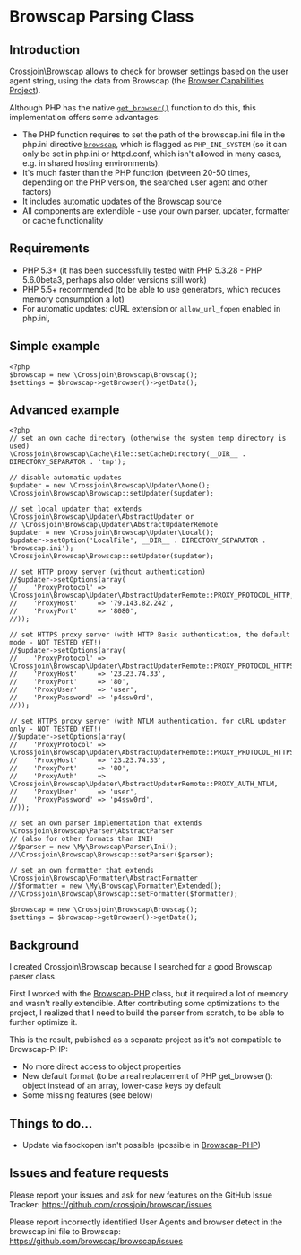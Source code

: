Browscap Parsing Class
==============

Introduction
--------------

Crossjoin\Browscap allows to check for browser settings based on the user agent string, using the data from Browscap 
(the [Browser Capabilities Project](browscap.org)). 

Although PHP has the native [`get_browser()`](http://php.net/get_browser) function to do this, this implementation offers some advantages:

- The PHP function requires to set the path of the browscap.ini file in the php.ini directive [`browscap`](http://www.php.net/manual/en/misc.configuration.php#ini.browscap), which is flagged as `PHP_INI_SYSTEM` (so it can only be set in php.ini or httpd.conf, which isn't allowed in many cases, e.g. in shared hosting environments).
- It's much faster than the PHP function (between 20-50 times, depending on the PHP version, the searched user agent and other factors)
- It includes automatic updates of the Browscap source
- All components are extendible - use your own parser, updater, formatter or cache functionality


Requirements
--------------
- PHP 5.3+ (it has been successfully tested with PHP 5.3.28 - PHP 5.6.0beta3, perhaps also older versions still work)
- PHP 5.5+ recommended (to be able to use generators, which reduces memory consumption a lot)
- For automatic updates: cURL extension or `allow_url_fopen` enabled in php.ini, 


Simple example
--------------
```
<?php
$browscap = new \Crossjoin\Browscap\Browscap();
$settings = $browscap->getBrowser()->getData();
```


Advanced example
--------------
```
<?php
// set an own cache directory (otherwise the system temp directory is used)
\Crossjoin\Browscap\Cache\File::setCacheDirectory(__DIR__ . DIRECTORY_SEPARATOR . 'tmp');

// disable automatic updates
$updater = new \Crossjoin\Browscap\Updater\None();
\Crossjoin\Browscap\Browscap::setUpdater($updater);

// set local updater that extends \Crossjoin\Browscap\Updater\AbstractUpdater or 
// \Crossjoin\Browscap\Updater\AbstractUpdaterRemote
$updater = new \Crossjoin\Browscap\Updater\Local();
$updater->setOption('LocalFile', __DIR__ . DIRECTORY_SEPARATOR . 'browscap.ini');
\Crossjoin\Browscap\Browscap::setUpdater($updater);

// set HTTP proxy server (without authentication)
//$updater->setOptions(array(
//    'ProxyProtocol' => \Crossjoin\Browscap\Updater\AbstractUpdaterRemote::PROXY_PROTOCOL_HTTP,
//    'ProxyHost'     => '79.143.82.242',
//    'ProxyPort'     => '8080',
//));

// set HTTPS proxy server (with HTTP Basic authentication, the default mode - NOT TESTED YET!)
//$updater->setOptions(array(
//    'ProxyProtocol' => \Crossjoin\Browscap\Updater\AbstractUpdaterRemote::PROXY_PROTOCOL_HTTPS,
//    'ProxyHost'     => '23.23.74.33',
//    'ProxyPort'     => '80',
//    'ProxyUser'     => 'user',
//    'ProxyPassword' => 'p4ssw0rd',
//));

// set HTTPS proxy server (with NTLM authentication, for cURL updater only - NOT TESTED YET!)
//$updater->setOptions(array(
//    'ProxyProtocol' => \Crossjoin\Browscap\Updater\AbstractUpdaterRemote::PROXY_PROTOCOL_HTTPS,
//    'ProxyHost'     => '23.23.74.33',
//    'ProxyPort'     => '80',
//    'ProxyAuth'     => \Crossjoin\Browscap\Updater\AbstractUpdaterRemote::PROXY_AUTH_NTLM,
//    'ProxyUser'     => 'user',
//    'ProxyPassword' => 'p4ssw0rd',
//));

// set an own parser implementation that extends \Crossjoin\Browscap\Parser\AbstractParser 
// (also for other formats than INI)
//$parser = new \My\Browscap\Parser\Ini();
//\Crossjoin\Browscap\Browscap::setParser($parser);

// set an own formatter that extends \Crossjoin\Browscap\Formatter\AbstractFormatter
//$formatter = new \My\Browscap\Formatter\Extended();
//\Crossjoin\Browscap\Browscap::setFormatter($formatter);

$browscap = new \Crossjoin\Browscap\Browscap();
$settings = $browscap->getBrowser()->getData();
```


Background
--------------

I created Crossjoin\Browscap because I searched for a good Browscap parser class. 

First I worked with the [Browscap-PHP](https://github.com/browscap/browscap-php) class, but it required a lot of memory and wasn't really extendible. After contributing some optimizations to the project, I realized that I need to build the parser from scratch, to be able to further optimize it.

This is the result, published as a separate project as it's not compatible to Browscap-PHP:
- No more direct access to object properties
- New default format (to be a real replacement of PHP get_browser(): object instead of an array, lower-case keys by default
- Some missing features (see below)


Things to do...
--------------
- Update via fsockopen isn't possible (possible in [Browscap-PHP](https://github.com/browscap/browscap-php))


Issues and feature requests
---------------------------

Please report your issues and ask for new features on the GitHub Issue Tracker:
https://github.com/crossjoin/browscap/issues

Please report incorrectly identified User Agents and browser detect in the browscap.ini file to Browscap: 
https://github.com/browscap/browscap/issues